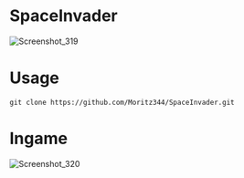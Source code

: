 # SpaceInvader
![Screenshot_319](https://github.com/user-attachments/assets/60ea5a49-3cfd-4a52-8d3c-df032e20945a)


# Usage
```
git clone https://github.com/Moritz344/SpaceInvader.git
```

# Ingame

![Screenshot_320](https://github.com/user-attachments/assets/79561546-0348-4f23-8db1-1af46d00084a)
